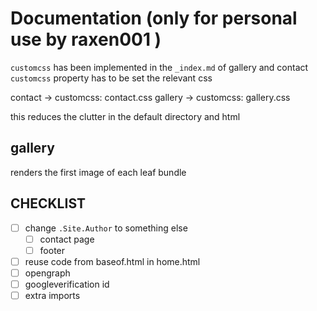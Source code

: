 # Documentation (only for personal use by raxen001 )

`customcss` has been implemented
in the `_index.md` of gallery and contact
`customcss` property has to be set the relevant css

contact -> customcss: contact.css
gallery -> customcss: gallery.css

this reduces the clutter in the default directory and html

## gallery

renders the first image of each leaf bundle

## CHECKLIST

- [ ] change `.Site.Author` to something else
    - [ ] contact page
    - [ ] footer
- [ ] reuse code from baseof.html in home.html
- [ ] opengraph
- [ ] googleverification id
- [ ] extra imports
